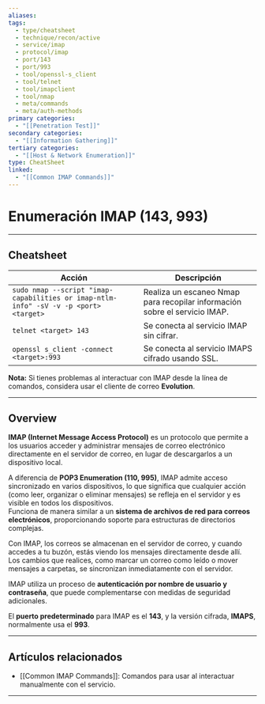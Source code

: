 ```yaml
---
aliases:
tags:
  - type/cheatsheet
  - technique/recon/active
  - service/imap
  - protocol/imap
  - port/143
  - port/993
  - tool/openssl-s_client
  - tool/telnet
  - tool/imapclient
  - tool/nmap
  - meta/commands
  - meta/auth-methods
primary categories:
  - "[[Penetration Test]]"
secondary categories:
  - "[[Information Gathering]]"
tertiary categories:
  - "[[Host & Network Enumeration]]"
type: CheatSheet
linked:
  - "[[Common IMAP Commands]]"
---
```

# Enumeración IMAP (143, 993)

***

## Cheatsheet

|**Acción**|**Descripción**|
|---|---|
|`sudo nmap --script "imap-capabilities or imap-ntlm-info" -sV -v -p <port> <target>`|Realiza un escaneo Nmap para recopilar información sobre el servicio IMAP.|
|`telnet <target> 143`|Se conecta al servicio IMAP sin cifrar.|
|`openssl s_client -connect <target>:993`|Se conecta al servicio IMAPS cifrado usando SSL.|
**Nota:** Si tienes problemas al interactuar con IMAP desde la línea de comandos, considera usar el cliente de correo **Evolution**.

***

## Overview

**IMAP (Internet Message Access Protocol)** es un protocolo que permite a los usuarios acceder y administrar mensajes de correo electrónico directamente en el servidor de correo, en lugar de descargarlos a un dispositivo local.

A diferencia de **POP3 Enumeration (110, 995)**, IMAP admite acceso sincronizado en varios dispositivos, lo que significa que cualquier acción (como leer, organizar o eliminar mensajes) se refleja en el servidor y es visible en todos los dispositivos.  
Funciona de manera similar a un **sistema de archivos de red para correos electrónicos**, proporcionando soporte para estructuras de directorios complejas.

Con IMAP, los correos se almacenan en el servidor de correo, y cuando accedes a tu buzón, estás viendo los mensajes directamente desde allí.  
Los cambios que realices, como marcar un correo como leído o mover mensajes a carpetas, se sincronizan inmediatamente con el servidor.

IMAP utiliza un proceso de **autenticación por nombre de usuario y contraseña**, que puede complementarse con medidas de seguridad adicionales.

El **puerto predeterminado** para IMAP es el **143**, y la versión cifrada, **IMAPS**, normalmente usa el **993**.

---

## Artículos relacionados

- [[Common IMAP Commands]]: Comandos para usar al interactuar manualmente con el servicio.

---